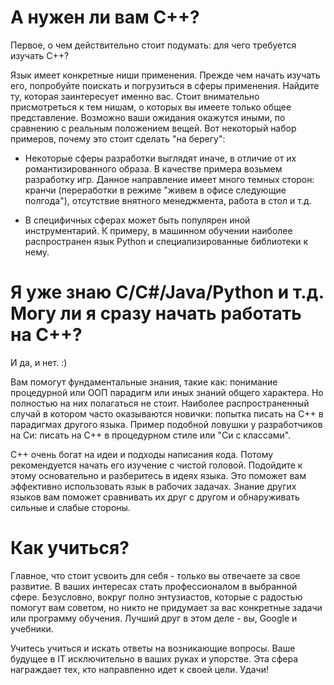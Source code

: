 # А нужен ли вам C++?

Первое, о чем действительно стоит подумать: для чего требуется изучать C++?

Язык имеет конкретные ниши применения. Прежде чем начать изучать его, попробуйте поискать и погрузиться в сферы применения. Найдите ту, которая заинтересует именно вас. Стоит внимательно присмотреться к тем нишам, о которых вы имеете только общее представление. Возможно ваши ожидания окажутся иными, по сравнению с реальным положением вещей. Вот некоторый набор примеров, почему это стоит сделать "на берегу":

- Некоторые сферы разработки выглядят иначе, в отличие от их романтизированного образа. В качестве примера возьмем разработку игр. Данное направление имеет много темных сторон: кранчи (переработки в режиме "живем в офисе следующие полгода"), отсутствие внятного менеджмента, работа в стол и т.д. 

- В специфичных сферах может быть популярен иной инструментарий. К примеру, в машинном обучении наиболее распространен язык Python и специализированные библиотеки к нему.


# Я уже знаю C/C#/Java/Python и т.д. Могу ли я сразу начать работать на C++?

И да, и нет. :) 

Вам помогут фундаментальные знания, такие как: понимание процедурной или ООП парадигм или иных знаний общего характера. Но полностью на них полагаться не стоит. Наиболее распространенный случай в котором часто оказываются новички: попытка писать на C++ в парадигмах другого языка. Пример подобной ловушки у разработчиков на Си: писать на C++ в процедурном стиле или "Си с классами". 

C++ очень богат на идеи и подходы написания кода. Потому рекомендуется начать его изучение с чистой головой. Подойдите к этому основательно и разберитесь в идеях языка. Это поможет вам эффективно использовать язык в рабочих задачах. Знание других языков вам поможет сравнивать их друг с другом и обнаруживать сильные и слабые стороны.


# Как учиться?

Главное, что стоит усвоить для себя - только вы отвечаете за свое развитие. В ваших интересах стать профессионалом в выбранной сфере. Безусловно, вокруг полно энтузиастов, которые с радостью помогут вам советом, но никто не придумает за вас конкретные задачи или программу обучения. Лучший друг в этом деле - вы, Google и учебники. 

Учитесь учиться и искать ответы на возникающие вопросы. Ваше будущее в IT исключительно в ваших руках и упорстве. Эта сфера награждает тех, кто направленно идет к своей цели. Удачи!
